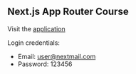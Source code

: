 ## Next.js App Router Course

Visit the [application](https://next-tutorial-l21j.vercel.app/)

Login credentials:

- Email: user@nextmail.com
- Password: 123456
